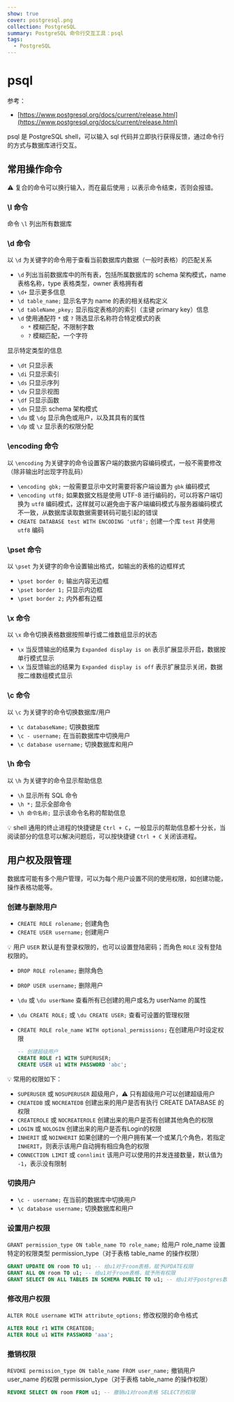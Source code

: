 ```yaml
---
show: true
cover: postgresql.png
collection: PostgreSQL
summary: PostgreSQL 命令行交互工具：psql
tags:
  - PostgreSQL
---
```


# psql

参考：
* [https://www.postgresql.org/docs/current/release.html](https://www.postgresql.org/docs/current/release.html)

psql 是 PostgreSQL shell，可以输入 sql 代码并立即执行获得反馈，通过命令行的方式与数据库进行交互。

## 常用操作命令
:warning: 复合的命令可以换行输入，而在最后使用 `;` 以表示命令结束，否则会报错。

### \l 命令
命令 `\l` 列出所有数据库

### \d 命令
以 `\d` 为关键字的命令用于查看当前数据库内数据（一般时表格）的匹配关系

* `\d` 列出当前数据库中的所有表，包括所属数据库的 schema 架构模式，name 表格名称，type 表格类型，owner 表格拥有者
* `\d+` 显示更多信息
* `\d table_name;` 显示名字为 name 的表的相关结构定义
* `\d tableName_pkey;` 显示指定表格的的索引（主键 primary key）信息
* `\d` 使用通配符 `*` 或 `?` 筛选显示名称符合特定模式的表
    * `*` 模糊匹配，不限制字数
    * `?` 模糊匹配，一个字符

显示特定类型的信息

* `\dt` 只显示表
* `\di` 只显示索引
* `\ds` 只显示序列
* `\dv` 只显示视图
* `\df` 只显示函数
* `\dn` 只显示 schema 架构模式
* `\du` 或 `\dg` 显示角色或用户，以及其具有的属性
* `\dp` 或 `\z` 显示表的权限分配


### \encoding 命令
以 `\encoding` 为关键字的命令设置客户端的数据内容编码模式，一般不需要修改（除非输出时出现字符乱码）

* `\encoding gbk;` 一般需要显示中文时需要将客户端设置为 `gbk` 编码模式
* `\encoding utf8;` 如果数据文档是使用 UTF-8 进行编码的，可以将客户端切换为 `utf8` 编码模式，这样就可以避免由于客户端编码模式与服务器编码模式不一致，从数据库读取数据需要转码可能引起的错误
* `CREATE DATABASE test WITH ENCODING 'utf8';` 创建一个库 `test` 并使用 `utf8` 编码


### \pset 命令
以 `\pset` 为关键字的命令设置输出格式，如输出的表格的边框样式

* `\pset border 0;` 输出内容无边框
* `\pset border 1;` 只显示内边框
* `\pset border 2;` 内外都有边框


### \x 命令
以 `\x` 命令切换表格数据按照单行或二维数组显示的状态

* `\x` 当反馈输出的结果为 `Expanded display is on` 表示扩展显示开启，数据按单行模式显示
* `\x` 当反馈输出的结果为 `Expanded display is off` 表示扩展显示关闭，数据按二维数组模式显示


### \c 命令
以 `\c` 为关键字的命令切换数据库/用户

* `\c databaseName;` 切换数据库
* `\c - username;` 在当前数据库中切换用户
* `\c database username;` 切换数据库和用户


### \h 命令
以 `\h` 为关键字的命令显示帮助信息

* `\h` 显示所有 SQL 命令
* `\h *;` 显示全部命令
* `\h 命令名称;` 显示该命令名称的帮助信息

:bulb: shell 通用的终止进程的快捷键是 `Ctrl + C`，一般显示的帮助信息都十分长，当阅读部分的信息可以解决问题后，可以按快捷键 `Ctrl + C` 关闭该进程。

## 用户权及限管理
数据库可能有多个用户管理，可以为每个用户设置不同的使用权限，如创建功能，操作表格功能等。

### 创建与删除用户
* `CREATE ROLE rolename;` 创建角色
* `CREATE USER username;` 创建用户

:bulb: 用户 `USER` 默认是有登录权限的，也可以设置登陆密码；而角色 `ROLE` 没有登陆权限的。

* `DROP ROLE rolename;` 删除角色
* `DROP USER username;` 删除用户
* `\du` 或 `\du userName` 查看所有已创建的用户或名为 userName 的属性
* `\du CREATE ROLE;` 或 `\du CREATE USER;` 查看可设置的管理权限
* `CREATE ROLE role_name WITH optional_permissions;` 在创建用户时设定权限

    ```sql
    -- 创建超级用户
    CREATE ROLE r1 WITH SUPERUSER;
    CREATE USER u1 WITH PASSWORD 'abc';
    ```

:bulb: 常用的权限如下：
- `SUPERUSER` 或 `NOSUPERUSER` 超级用户，:warning: 只有超级用户可以创建超级用户
- `CREATEDB` 或 `NOCREATEDB` 创建出来的用户是否有执行 CREATE DATABASE 的权限
- `CREATEROLE` 或 `NOCREATEROLE` 创建出来的用户是否有创建其他角色的权限
- `LOGIN` 或 `NOLOGIN` 创建出来的用户是否有Login的权限
- `INHERIT` 或 `NOINHERIT` 如果创建的一个用户拥有某一个或某几个角色，若指定 `INHERIT`，则表示该用户自动拥有相应角色的权限
- `CONNECTION LIMIT` 或 `connlimit` 该用户可以使用的并发连接数量，默认值为 `-1`，表示没有限制

### 切换用户
* `\c - username;` 在当前的数据库中切换用户
* `\c database username;` 切换数据库和用户

### 设置用户权限
`GRANT permission_type ON table_name TO role_name;` 给用户 role_name 设置特定的权限类型 permission_type（对于表格 table_name 的操作权限）

```sql
GRANT UPDATE ON room TO u1; -- 给u1对于room表格，赋予UPDATE权限
GRANT ALL ON room TO u1; -- 给u1对于room表格，赋予所有权限
GRANT SELECT ON ALL TABLES IN SCHEMA PUBLIC TO u1; -- 给u1对于postgres数据库所有表格，赋予SELECT权限
```

### 修改用户权限
`ALTER ROLE username WITH attribute_options;` 修改权限的命令格式

```sql
ALTER ROLE r1 WITH CREATEDB;
ALTER ROLE u1 WITH PASSWORD 'aaa';
```

### 撤销权限
`REVOKE permission_type ON table_name FROM user_name;` 撤销用户 user_name 的权限 permission_type（对于表格 table_name 的操作权限）

```sql
REVOKE SELECT ON room FROM u1; -- 撤销u1对room表格 SELECT的权限
```



